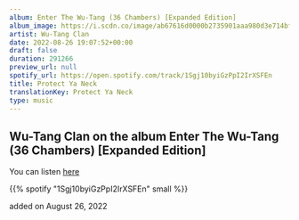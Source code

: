 ```yaml
---
album: Enter The Wu-Tang (36 Chambers) [Expanded Edition]
album_image: https://i.scdn.co/image/ab67616d0000b2735901aaa980d3e714bf01171c
artist: Wu-Tang Clan
date: 2022-08-26 19:07:52+00:00
draft: false
duration: 291266
preview_url: null
spotify_url: https://open.spotify.com/track/1Sgj10byiGzPpI2IrXSFEn
title: Protect Ya Neck
translationKey: Protect Ya Neck
type: music
---
```


## Wu-Tang Clan on the album Enter The Wu-Tang (36 Chambers) [Expanded Edition]

You can listen [here](https://open.spotify.com/track/1Sgj10byiGzPpI2IrXSFEn)

{{% spotify "1Sgj10byiGzPpI2IrXSFEn" small %}}

added on August 26, 2022